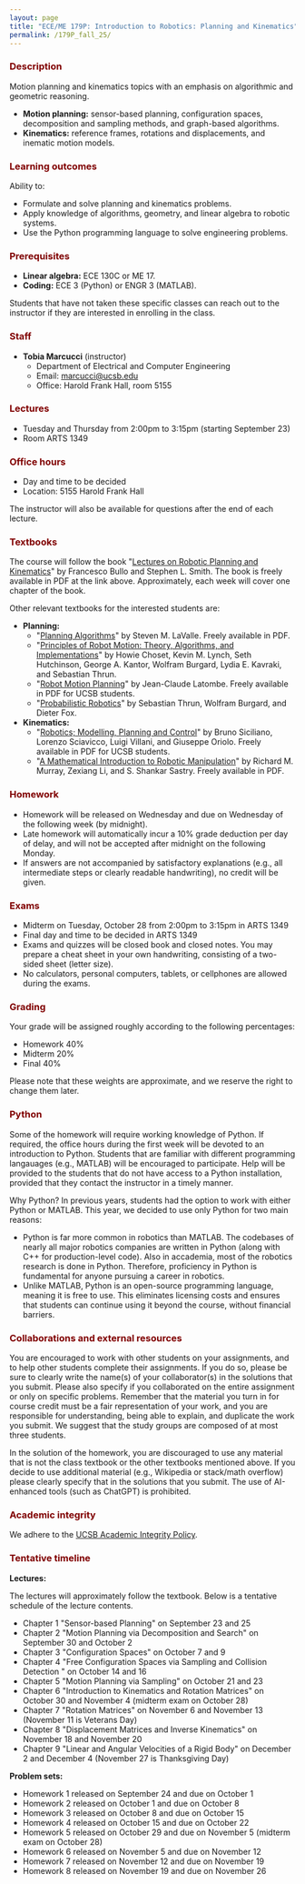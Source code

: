 ```yaml
---
layout: page
title: "ECE/ME 179P: Introduction to Robotics: Planning and Kinematics"
permalink: /179P_fall_25/
---
```


<h3 style="color: maroon;">Description</h3>

Motion planning and kinematics topics with an emphasis on algorithmic and geometric reasoning.
- **Motion planning:** sensor-based planning, configuration spaces, decomposition and sampling methods, and graph-based algorithms.
- **Kinematics:** reference frames, rotations and displacements, and inematic motion models.

<h3 style="color: maroon;">Learning outcomes</h3>

Ability to:
- Formulate and solve planning and kinematics problems.
- Apply knowledge of algorithms, geometry, and linear algebra to robotic systems.
- Use the Python programming language to solve engineering problems.

<h3 style="color: maroon;">Prerequisites</h3>

- **Linear algebra:** ECE 130C or ME 17.
- **Coding:** ECE 3 (Python) or ENGR 3 (MATLAB).

Students that have not taken these specific classes can reach out to the instructor if they are interested in enrolling in the class.

<h3 style="color: maroon;">Staff</h3>

- **Tobia Marcucci** (instructor)
    - Department of Electrical and Computer Engineering
    - Email: marcucci@ucsb.edu
    - Office: Harold Frank Hall, room 5155

<h3 style="color: maroon;">Lectures</h3>

- Tuesday and Thursday from 2:00pm to 3:15pm (starting September 23)
- Room ARTS 1349

<h3 style="color: maroon;">Office hours</h3>

- Day and time to be decided
- Location: 5155 Harold Frank Hall

The instructor will also be available for questions after the end of each lecture.

<h3 style="color: maroon;">Textbooks</h3>

The course will follow the book "[Lectures on Robotic Planning and Kinematics](https://fbullo.github.io/lrpk/)" by Francesco Bullo and Stephen L. Smith.
The book is freely available in PDF at the link above.
Approximately, each week will cover one chapter of the book.

Other relevant textbooks for the interested students are:
- **Planning:**
    - "[Planning Algorithms](https://lavalle.pl/planning/)" by Steven M. LaValle. Freely available in PDF.
    - "[Principles of Robot Motion: Theory, Algorithms, and Implementations](https://mitpress.mit.edu/9780262033275/principles-of-robot-motion/)" by Howie Choset, Kevin M. Lynch, Seth Hutchinson, George A. Kantor, Wolfram Burgard, Lydia E. Kavraki, and Sebastian Thrun.
    - "[Robot Motion Planning](https://link.springer.com/book/10.1007/978-1-4615-4022-9)" by Jean-Claude Latombe. Freely available in PDF for UCSB students.
    - "[Probabilistic Robotics](https://mitpress.mit.edu/9780262201629/probabilistic-robotics/)" by Sebastian Thrun, Wolfram Burgard, and Dieter Fox.
- **Kinematics:**
    - "[Robotics; Modelling, Planning and Control](https://link.springer.com/book/10.1007/978-1-84628-642-1)" by Bruno Siciliano, Lorenzo Sciavicco, Luigi Villani, and Giuseppe Oriolo. Freely available in PDF for UCSB students.
    - "[A Mathematical Introduction to Robotic Manipulation](https://www.routledge.com/A-Mathematical-Introduction-to-Robotic-Manipulation/Murray-Li-Sastry/p/book/9780849379819)" by Richard M. Murray, Zexiang Li, and S. Shankar Sastry. Freely available in PDF.

<h3 style="color: maroon;">Homework</h3>

- Homework will be released on Wednesday and due on Wednesday of the following week (by midnight).
- Late homework will automatically incur a 10% grade deduction per day of delay, and will not be accepted after midnight on the following Monday.
- If answers are not accompanied by satisfactory explanations (e.g., all intermediate steps or clearly readable handwriting), no credit will be given.

<h3 style="color: maroon;">Exams</h3>

- Midterm on Tuesday, October 28 from 2:00pm to 3:15pm in ARTS 1349
- Final day and time to be decided in ARTS 1349
- Exams and quizzes will be closed book and closed notes.
You may prepare a cheat sheet in your own handwriting, consisting of a two-sided sheet (letter size).
- No calculators, personal computers, tablets, or cellphones are allowed during the exams.

<h3 style="color: maroon;">Grading</h3>

Your grade will be assigned roughly according to the following percentages:
- Homework 40%
- Midterm 20%
- Final 40%

Please note that these weights are approximate, and we reserve the right to change them later.

<h3 style="color: maroon;">Python</h3>

Some of the homework will require working knowledge of Python.
If required, the office hours during the first week will be devoted to an introduction to Python.
Students that are familiar with different programming langauages (e.g., MATLAB) will be encouraged to participate.
Help will be provided to the students that do not have access to a Python installation, provided that they contact the instructor in a timely manner.

Why Python?
In previous years, students had the option to work with either Python or MATLAB.
This year, we decided to use only Python for two main reasons:
- Python is far more common in robotics than MATLAB.
The codebases of nearly all major robotics companies are written in Python (along with C++ for production-level code).
Also in accademia, most of the robotics research is done in Python.
Therefore, proficiency in Python is fundamental for anyone pursuing a career in robotics.
- Unlike MATLAB, Python is an open-source programming language, meaning it is free to use.
This eliminates licensing costs and ensures that students can continue using it beyond the course, without financial barriers.

<h3 style="color: maroon;">Collaborations and external resources</h3>

You are encouraged to work with other students on your assignments, and to help other students complete their assignments.
If you do so, please be sure to clearly write the name(s) of your collaborator(s) in the solutions that you submit.
Please also specify if you collaborated on the entire assignment or only on specific problems.
Remember that the material you turn in for course credit must be a fair representation of your work, and you are responsible for understanding, being able to explain, and duplicate the work you submit.
We suggest that the study groups are composed of at most three students.

In the solution of the homework, you are discouraged to use any material that is not the class textbook or the other textbooks mentioned above.
If you decide to use additional material (e.g., Wikipedia or stack/math overflow) please clearly specify that in the solutions that you submit.
The use of AI-enhanced tools (such as ChatGPT) is prohibited.

<h3 style="color: maroon;">Academic integrity</h3>

We adhere to the [UCSB Academic Integrity Policy](https://studentconduct.sa.ucsb.edu/academic-integrity).

<h3 style="color: maroon;">Tentative timeline</h3>

**Lectures:**

The lectures will approximately follow the textbook.
Below is a tentative schedule of the lecture contents.

- Chapter 1 "Sensor-based Planning" on September 23 and 25
- Chapter 2 "Motion Planning via Decomposition and Search" on September 30 and October 2
- Chapter 3 "Configuration Spaces" on October 7 and 9
- Chapter 4 "Free Configuration Spaces via Sampling and Collision Detection " on October 14 and 16
- Chapter 5 "Motion Planning via Sampling" on October 21 and 23
- Chapter 6 "Introduction to Kinematics and Rotation Matrices" on October 30 and November 4 (midterm exam on October 28)
- Chapter 7 "Rotation Matrices" on November 6 and November 13 (November 11 is Veterans Day)
- Chapter 8 "Displacement Matrices and Inverse Kinematics" on November 18 and November 20
- Chapter 9 "Linear and Angular Velocities of a Rigid Body" on December 2 and December 4 (November 27 is Thanksgiving Day)

**Problem sets:**
- Homework 1 released on September 24 and due on October 1
- Homework 2 released on October 1 and due on October 8
- Homework 3 released on October 8 and due on October 15
- Homework 4 released on October 15 and due on October 22
- Homework 5 released on October 29 and due on November 5 (midterm exam on October 28)
- Homework 6 released on November 5 and due on November 12
- Homework 7 released on November 12 and due on November 19
- Homework 8 released on November 19 and due on November 26
